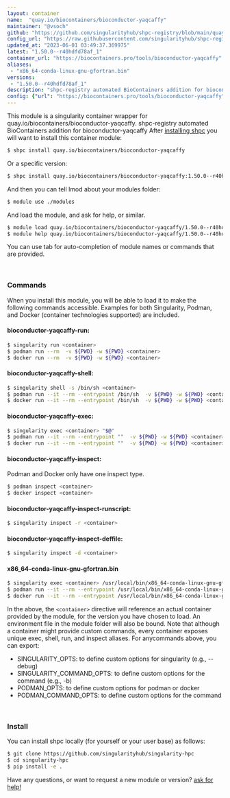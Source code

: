 ```yaml
---
layout: container
name:  "quay.io/biocontainers/bioconductor-yaqcaffy"
maintainer: "@vsoch"
github: "https://github.com/singularityhub/shpc-registry/blob/main/quay.io/biocontainers/bioconductor-yaqcaffy/container.yaml"
config_url: "https://raw.githubusercontent.com/singularityhub/shpc-registry/main/quay.io/biocontainers/bioconductor-yaqcaffy/container.yaml"
updated_at: "2023-06-01 03:49:37.369975"
latest: "1.50.0--r40hdfd78af_1"
container_url: "https://biocontainers.pro/tools/bioconductor-yaqcaffy"
aliases:
 - "x86_64-conda-linux-gnu-gfortran.bin"
versions:
 - "1.50.0--r40hdfd78af_1"
description: "shpc-registry automated BioContainers addition for bioconductor-yaqcaffy"
config: {"url": "https://biocontainers.pro/tools/bioconductor-yaqcaffy", "maintainer": "@vsoch", "description": "shpc-registry automated BioContainers addition for bioconductor-yaqcaffy", "latest": {"1.50.0--r40hdfd78af_1": "sha256:4b8b8f07e1ada7c45d0bf33a0559c464bb5ea5c219ea74aaa8c2a735e07a22d6"}, "tags": {"1.50.0--r40hdfd78af_1": "sha256:4b8b8f07e1ada7c45d0bf33a0559c464bb5ea5c219ea74aaa8c2a735e07a22d6"}, "docker": "quay.io/biocontainers/bioconductor-yaqcaffy", "aliases": {"x86_64-conda-linux-gnu-gfortran.bin": "/usr/local/bin/x86_64-conda-linux-gnu-gfortran.bin"}}
---
```


This module is a singularity container wrapper for quay.io/biocontainers/bioconductor-yaqcaffy.
shpc-registry automated BioContainers addition for bioconductor-yaqcaffy
After [installing shpc](#install) you will want to install this container module:


```bash
$ shpc install quay.io/biocontainers/bioconductor-yaqcaffy
```

Or a specific version:

```bash
$ shpc install quay.io/biocontainers/bioconductor-yaqcaffy:1.50.0--r40hdfd78af_1
```

And then you can tell lmod about your modules folder:

```bash
$ module use ./modules
```

And load the module, and ask for help, or similar.

```bash
$ module load quay.io/biocontainers/bioconductor-yaqcaffy/1.50.0--r40hdfd78af_1
$ module help quay.io/biocontainers/bioconductor-yaqcaffy/1.50.0--r40hdfd78af_1
```

You can use tab for auto-completion of module names or commands that are provided.

<br>

### Commands

When you install this module, you will be able to load it to make the following commands accessible.
Examples for both Singularity, Podman, and Docker (container technologies supported) are included.

#### bioconductor-yaqcaffy-run:

```bash
$ singularity run <container>
$ podman run --rm  -v ${PWD} -w ${PWD} <container>
$ docker run --rm  -v ${PWD} -w ${PWD} <container>
```

#### bioconductor-yaqcaffy-shell:

```bash
$ singularity shell -s /bin/sh <container>
$ podman run --it --rm --entrypoint /bin/sh  -v ${PWD} -w ${PWD} <container>
$ docker run --it --rm --entrypoint /bin/sh  -v ${PWD} -w ${PWD} <container>
```

#### bioconductor-yaqcaffy-exec:

```bash
$ singularity exec <container> "$@"
$ podman run --it --rm --entrypoint ""  -v ${PWD} -w ${PWD} <container> "$@"
$ docker run --it --rm --entrypoint ""  -v ${PWD} -w ${PWD} <container> "$@"
```

#### bioconductor-yaqcaffy-inspect:

Podman and Docker only have one inspect type.

```bash
$ podman inspect <container>
$ docker inspect <container>
```

#### bioconductor-yaqcaffy-inspect-runscript:

```bash
$ singularity inspect -r <container>
```

#### bioconductor-yaqcaffy-inspect-deffile:

```bash
$ singularity inspect -d <container>
```


#### x86_64-conda-linux-gnu-gfortran.bin

```bash
$ singularity exec <container> /usr/local/bin/x86_64-conda-linux-gnu-gfortran.bin
$ podman run --it --rm --entrypoint /usr/local/bin/x86_64-conda-linux-gnu-gfortran.bin   -v ${PWD} -w ${PWD} <container> -c " $@"
$ docker run --it --rm --entrypoint /usr/local/bin/x86_64-conda-linux-gnu-gfortran.bin   -v ${PWD} -w ${PWD} <container> -c " $@"
```



In the above, the `<container>` directive will reference an actual container provided
by the module, for the version you have chosen to load. An environment file in the
module folder will also be bound. Note that although a container
might provide custom commands, every container exposes unique exec, shell, run, and
inspect aliases. For anycommands above, you can export:

 - SINGULARITY_OPTS: to define custom options for singularity (e.g., --debug)
 - SINGULARITY_COMMAND_OPTS: to define custom options for the command (e.g., -b)
 - PODMAN_OPTS: to define custom options for podman or docker
 - PODMAN_COMMAND_OPTS: to define custom options for the command

<br>

### Install

You can install shpc locally (for yourself or your user base) as follows:

```bash
$ git clone https://github.com/singularityhub/singularity-hpc
$ cd singularity-hpc
$ pip install -e .
```

Have any questions, or want to request a new module or version? [ask for help!](https://github.com/singularityhub/singularity-hpc/issues)